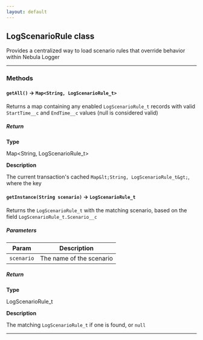 ```yaml
---
layout: default
---
```


## LogScenarioRule class

Provides a centralized way to load scenario rules that override behavior within Nebula Logger

---

### Methods

#### `getAll()` → `Map<String, LogScenarioRule_t>`

Returns a map containing any enabled `LogScenarioRule_t` records with valid `StartTime__c` and `EndTime__c` values (null is considered valid)

##### Return

**Type**

Map&lt;String, LogScenarioRule_t&gt;

**Description**

The current transaction&apos;s cached `Map&lt;String, LogScenarioRule_t&gt;`, where the key

#### `getInstance(String scenario)` → `LogScenarioRule_t`

Returns the `LogScenarioRule_t` with the matching scenario, based on the field `LogScenarioRule_t.Scenario__c`

##### Parameters

| Param      | Description              |
| ---------- | ------------------------ |
| `scenario` | The name of the scenario |

##### Return

**Type**

LogScenarioRule_t

**Description**

The matching `LogScenarioRule_t` if one is found, or `null`

---
